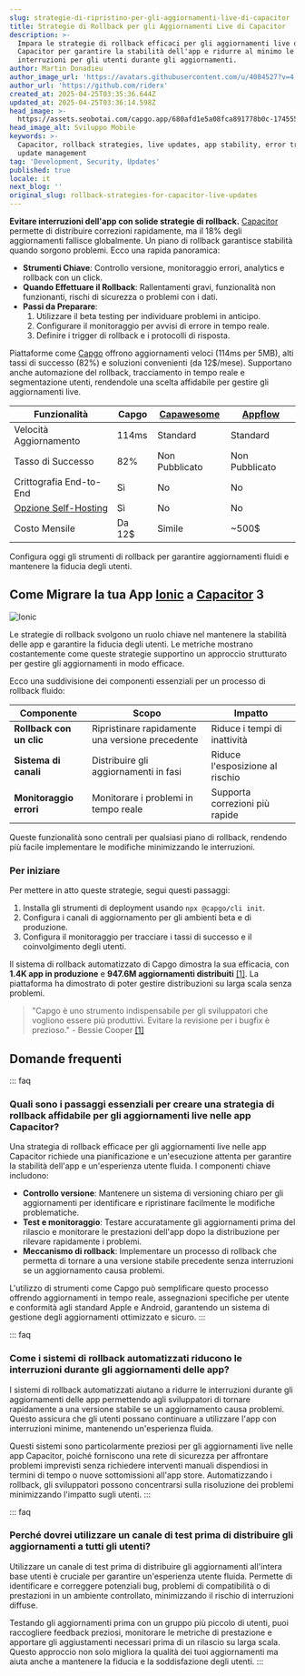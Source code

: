 ```yaml
---
slug: strategie-di-ripristino-per-gli-aggiornamenti-live-di-capacitor
title: Strategie di Rollback per gli Aggiornamenti Live di Capacitor
description: >-
  Impara le strategie di rollback efficaci per gli aggiornamenti live di
  Capacitor per garantire la stabilità dell'app e ridurre al minimo le
  interruzioni per gli utenti durante gli aggiornamenti.
author: Martin Donadieu
author_image_url: 'https://avatars.githubusercontent.com/u/4084527?v=4'
author_url: 'https://github.com/riderx'
created_at: 2025-04-25T03:35:36.644Z
updated_at: 2025-04-25T03:36:14.598Z
head_image: >-
  https://assets.seobotai.com/capgo.app/680afd1e5a08fca891778b0c-1745552174598.jpg
head_image_alt: Sviluppo Mobile
keywords: >-
  Capacitor, rollback strategies, live updates, app stability, error tracking,
  update management
tag: 'Development, Security, Updates'
published: true
locale: it
next_blog: ''
original_slug: rollback-strategies-for-capacitor-live-updates
---
```

**Evitare interruzioni dell'app con solide strategie di rollback.** [Capacitor](https://capacitorjs.com/) permette di distribuire correzioni rapidamente, ma il 18% degli aggiornamenti fallisce globalmente. Un piano di rollback garantisce stabilità quando sorgono problemi. Ecco una rapida panoramica:

-   **Strumenti Chiave**: Controllo versione, monitoraggio errori, analytics e rollback con un click.
-   **Quando Effettuare il Rollback**: Rallentamenti gravi, funzionalità non funzionanti, rischi di sicurezza o problemi con i dati.
-   **Passi da Preparare**:
    1.  Utilizzare il beta testing per individuare problemi in anticipo.
    2.  Configurare il monitoraggio per avvisi di errore in tempo reale.
    3.  Definire i trigger di rollback e i protocolli di risposta.

Piattaforme come [Capgo](https://capgo.app/) offrono aggiornamenti veloci (114ms per 5MB), alti tassi di successo (82%) e soluzioni convenienti (da 12$/mese). Supportano anche automazione del rollback, tracciamento in tempo reale e segmentazione utenti, rendendole una scelta affidabile per gestire gli aggiornamenti live.

| **Funzionalità** | **Capgo** | **[Capawesome](https://capawesome.io/)** | **[Appflow](https://ionic.io/appflow/)** |
| --- | --- | --- | --- |
| Velocità Aggiornamento | 114ms | Standard | Standard |
| Tasso di Successo | 82% | Non Pubblicato | Non Pubblicato |
| Crittografia End-to-End | Sì | No | No |
| [Opzione Self-Hosting](https://capgo.app/blog/self-hosted-capgo/) | Sì | No | No |
| Costo Mensile | Da 12$ | Simile | ~500$ |

Configura oggi gli strumenti di rollback per garantire aggiornamenti fluidi e mantenere la fiducia degli utenti.

## Come Migrare la tua App [Ionic](https://ionicframework.com/) a [Capacitor](https://capacitorjs.com/) 3

![Ionic](https://assets.seobotai.com/capgo.app/680afd1e5a08fca891778b0c/e144b5b930d9d793c665f9f08c6b1196.jpg)

Le strategie di rollback svolgono un ruolo chiave nel mantenere la stabilità delle app e garantire la fiducia degli utenti. Le metriche mostrano costantemente come queste strategie supportino un approccio strutturato per gestire gli aggiornamenti in modo efficace.

Ecco una suddivisione dei componenti essenziali per un processo di rollback fluido:

| Componente | Scopo | Impatto |
| --- | --- | --- |
| **Rollback con un clic** | Ripristinare rapidamente una versione precedente | Riduce i tempi di inattività |
| **Sistema di canali** | Distribuire gli aggiornamenti in fasi | Riduce l'esposizione al rischio |
| **Monitoraggio errori** | Monitorare i problemi in tempo reale | Supporta correzioni più rapide |

Queste funzionalità sono centrali per qualsiasi piano di rollback, rendendo più facile implementare le modifiche minimizzando le interruzioni.

### Per iniziare

Per mettere in atto queste strategie, segui questi passaggi:

1.  Installa gli strumenti di deployment usando `npx @capgo/cli init`.
2.  Configura i canali di aggiornamento per gli ambienti beta e di produzione.
3.  Configura il monitoraggio per tracciare i tassi di successo e il coinvolgimento degli utenti.

Il sistema di rollback automatizzato di Capgo dimostra la sua efficacia, con **1.4K app in produzione** e **947.6M aggiornamenti distribuiti** [\[1\]](https://capgo.app/). La piattaforma ha dimostrato di poter gestire distribuzioni su larga scala senza problemi.

> "Capgo è uno strumento indispensabile per gli sviluppatori che vogliono essere più produttivi. Evitare la revisione per i bugfix è prezioso." - Bessie Cooper [\[1\]](https://capgo.app/)

## Domande frequenti

::: faq
### Quali sono i passaggi essenziali per creare una strategia di rollback affidabile per gli aggiornamenti live nelle app Capacitor?

Una strategia di rollback efficace per gli aggiornamenti live nelle app Capacitor richiede una pianificazione e un'esecuzione attenta per garantire la stabilità dell'app e un'esperienza utente fluida. I componenti chiave includono:

-   **Controllo versione**: Mantenere un sistema di versioning chiaro per gli aggiornamenti per identificare e ripristinare facilmente le modifiche problematiche.
-   **Test e monitoraggio**: Testare accuratamente gli aggiornamenti prima del rilascio e monitorare le prestazioni dell'app dopo la distribuzione per rilevare rapidamente i problemi.
-   **Meccanismo di rollback**: Implementare un processo di rollback che permetta di tornare a una versione stabile precedente senza interruzioni se un aggiornamento causa problemi.

L'utilizzo di strumenti come Capgo può semplificare questo processo offrendo aggiornamenti in tempo reale, assegnazioni specifiche per utente e conformità agli standard Apple e Android, garantendo un sistema di gestione degli aggiornamenti ottimizzato e sicuro.
:::

::: faq
### Come i sistemi di rollback automatizzati riducono le interruzioni durante gli aggiornamenti delle app?

I sistemi di rollback automatizzati aiutano a ridurre le interruzioni durante gli aggiornamenti delle app permettendo agli sviluppatori di tornare rapidamente a una versione stabile se un aggiornamento causa problemi. Questo assicura che gli utenti possano continuare a utilizzare l'app con interruzioni minime, mantenendo un'esperienza fluida.

Questi sistemi sono particolarmente preziosi per gli aggiornamenti live nelle app Capacitor, poiché forniscono una rete di sicurezza per affrontare problemi imprevisti senza richiedere interventi manuali dispendiosi in termini di tempo o nuove sottomissioni all'app store. Automatizzando i rollback, gli sviluppatori possono concentrarsi sulla risoluzione dei problemi minimizzando l'impatto sugli utenti.
:::

::: faq
### Perché dovrei utilizzare un canale di test prima di distribuire gli aggiornamenti a tutti gli utenti?

Utilizzare un canale di test prima di distribuire gli aggiornamenti all'intera base utenti è cruciale per garantire un'esperienza utente fluida. Permette di identificare e correggere potenziali bug, problemi di compatibilità o di prestazioni in un ambiente controllato, minimizzando il rischio di interruzioni diffuse.

Testando gli aggiornamenti prima con un gruppo più piccolo di utenti, puoi raccogliere feedback preziosi, monitorare le metriche di prestazione e apportare gli aggiustamenti necessari prima di un rilascio su larga scala. Questo approccio non solo migliora la qualità dei tuoi aggiornamenti ma aiuta anche a mantenere la fiducia e la soddisfazione degli utenti.
:::
